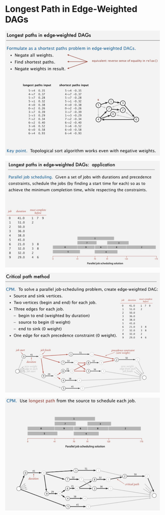 # Longest Path in Edge-Weighted DAGs

![image](../../media/Longest-Path-in-Edge-Weighted-DAGs-image1.jpg)

![image](../../media/Longest-Path-in-Edge-Weighted-DAGs-image2.jpg)

![image](../../media/Longest-Path-in-Edge-Weighted-DAGs-image3.jpg)

![image](../../media/Longest-Path-in-Edge-Weighted-DAGs-image4.jpg)
